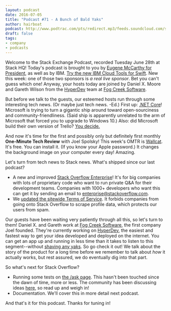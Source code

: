 ```yaml
---
layout: podcast
date: 2016-07-05
title: "Podcast #71 - A Bunch of Bald Yaks"
author: hairboat
podcast: http://www.podtrac.com/pts/redirect.mp3/feeds.soundcloud.com/stream/272176699-stack-exchange-stack-exchange-podcast-71-a-bunch-of-bald-yaks.mp3
draft: false
tags:
- company
- podcasts
---
```


Welcome to the Stack Exchange Podcast, recorded Tuesday June 28th at Stack HQ! Today's podcast is brought to you by [Eugene McCarthy for President](https://en.wikipedia.org/wiki/Eugene_McCarthy_presidential_campaign,_1968), as well as by IBM. [Try the new IBM Cloud Tools for Swift](https://developer.ibm.com/swift/). New this week: one of those two sponsors is *a real live sponsor*. Bet you can't guess which one! Anyway, your hosts today are joined by Daniel X. Moore and Gareth Wilson from the [HyperDev](https://hyperdev.com) team at [Fog Creek Software](http://www.fogcreek.com).

But before we talk to the guests, our esteemed hosts run through some interesting tech news. (Or maybe just tech news. -Ed.) First up: [.NET Core](https://blogs.msdn.microsoft.com/dotnet/2016/06/27/announcing-net-core-1-0/)! Microsoft is trying to turn a gigantic ship around toward open-sourciness and community-friendliness. (Said ship is apparently unrelated to the arm of Microsoft that forced you to upgrade to Windows 10.) Also: did Microsoft build their own version of Trello? [You decide.](https://i.stack.imgur.com/QwT4S.png) 

And now it's time for the first and possibly only but definitely first monthly **One-Minute Tech Review** with Joel Spolsky! This week's OMTR is [Wallcat](https://www.wall.cat). It's free. You can install it. (If you know your Apple password.) It changes the background image on your computer every day! Amazing.

Let's turn from tech news to Stack news. What's shipped since our last podcast? 

* A new and improved [Stack Overflow Enterprise](http://meta.stackexchange.com/a/197549/165581)! It's for big companies with lots of proprietary code who want to run private Q&A for their development teams. Companies with 1000+ developers who want this can get it by sending an email to [enterprise@stackoverflow.com](mailto:enterprise@stackoverflow.com).
* We [updated the sitewide Terms of Service](http://meta.stackexchange.com/q/277369/165581). It forbids companies from going onto Stack Overflow to scrape profile data, which protects our users from spam. 

Our guests have been waiting very patiently through all this, so let's turn to them! Daniel X. and Gareth work at [Fog Creek Software](http://www.fogcreek.com), the first company Joel founded. They're currently working on [HyperDev](https://hyperdev.com), the easiest and fastest way to get your idea developed and deployed on the internet. You can get an app up and running in less time  than it takes to listen to this segment--without [shaving any yaks](http://ronjeffries.com/articles/016-0607/yaks/). So go check it out! We talk about the story of the product for a long time before we remember to talk about *how* it actually works, but rest assured, we do eventually dig into that part.

So what's next for Stack Overflow? 

* Running some tests on [the /ask page](http://stackoverflow.com/questions/ask). This hasn't been touched since the dawn of time, more or less. The community has been discussing ideas [here](http://meta.stackoverflow.com/q/326868/865899), so read up and weigh in!
* Documentation. We'll cover this in more detail next podcast.

And that's it for this podcast. Thanks for tuning in!
